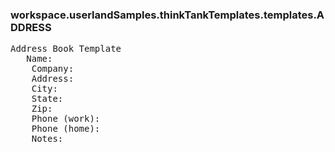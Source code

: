 ### workspace.userlandSamples.thinkTankTemplates.templates.ADDRESS
<pre>
Address Book Template
   Name: 
    Company: 
    Address: 
    City: 
    State: 
    Zip: 
    Phone (work): 
    Phone (home):
    Notes:

</pre>